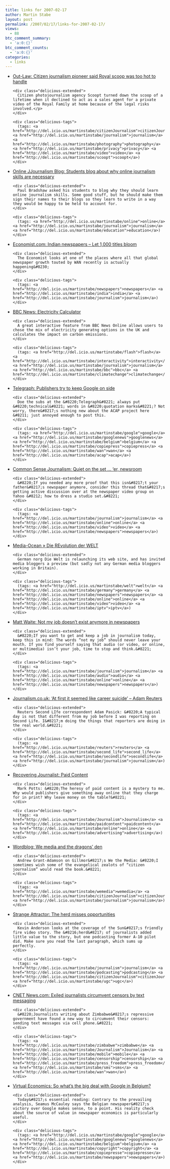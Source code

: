 ```yaml
---
title: links for 2007-02-17
author: Martin Stabe
layout: post
permalink: /2007/02/17/links-for-2007-02-17/
views:
  - 88
btc_comment_summary:
  - 'a:0:{}'
btc_comment_counts:
  - 'a:0:{}'
categories:
  - links
---
```

<ul class="delicious">
  <li>
    <div class="delicious-link">
      <a href="http://www.out-law.com/page-7776">Out-Law: Citizen journalism pioneer said Royal scoop was too hot to handle</a>
    </div>
    
    <div class="delicious-extended">
      Citizen photojournalism agency Scoopt turned down the scoop of a lifetime when it declined to act as a sales agent for a private video of the Royal Family at home because of the legal risks involved.</p>
    </div>
    
    <div class="delicious-tags">
      (tags: <a href="http://del.icio.us/martinstabe/citizenJournalism">citizenJournalism</a> <a href="http://del.icio.us/martinstabe/journalism">journalism</a> <a href="http://del.icio.us/martinstabe/photography">photography</a> <a href="http://del.icio.us/martinstabe/privacy">privacy</a> <a href="http://del.icio.us/martinstabe/video">video</a> <a href="http://del.icio.us/martinstabe/scoopt">scoopt</a>)
    </div>
  </li>
  
  <li>
    <div class="delicious-link">
      <a href="http://onlinejournalismblog.wordpress.com/2007/02/15/students-blog-about-why-online-journalism-skills-are-necessary/">Online JJournalism Blog: Students blog about why online journalism skills are necessary</a>
    </div>
    
    <div class="delicious-extended">
      Paul Bradshaw asked his students to blog why they should learn online journalism skills. Some good stuff, but he should make them sign their names to their blogs so they learn to write in a way they would be happy to be held to account for.
    </div>
    
    <div class="delicious-tags">
      (tags: <a href="http://del.icio.us/martinstabe/online">online</a> <a href="http://del.icio.us/martinstabe/journalism">journalism</a> <a href="http://del.icio.us/martinstabe/education">education</a>)
    </div>
  </li>
  
  <li>
    <div class="delicious-link">
      <a href="http://www.economist.com/printedition/displayStory.cfm?story_id=8716898&#038;fsrc=RSS">Economist.com: Indian newspapers &#8211; Let 1,000 titles bloom</a>
    </div>
    
    <div class="delicious-extended">
      The Economist looks at one of the places where all that global newspaper growth touted by WAN recently is actually happening&#8230;
    </div>
    
    <div class="delicious-tags">
      (tags: <a href="http://del.icio.us/martinstabe/newspapers">newspapers</a> <a href="http://del.icio.us/martinstabe/india">india</a> <a href="http://del.icio.us/martinstabe/journalism">journalism</a>)
    </div>
  </li>
  
  <li>
    <div class="delicious-link">
      <a href="http://news.bbc.co.uk/2/shared/spl/hi/uk/06/electricity_calc/html/1.stm">BBC News: Electricity Calculator</a>
    </div>
    
    <div class="delicious-extended">
      A great interactive feature from BBC News Online allows users to chose the mix of electricity generatng options in the UK and calculates the impact on carbon emissions.
    </div>
    
    <div class="delicious-tags">
      (tags: <a href="http://del.icio.us/martinstabe/flash">flash</a> <a href="http://del.icio.us/martinstabe/interactivity">interactivity</a> <a href="http://del.icio.us/martinstabe/journalism">journalism</a> <a href="http://del.icio.us/martinstabe/bbc">bbc</a> <a href="http://del.icio.us/martinstabe/climatechange">climatechange</a>)
    </div>
  </li>
  
  <li>
    <div class="delicious-link">
      <a href="http://www.telegraph.co.uk/news/main.jhtml?xml=/news/2007/02/16/wgoogle116.xml">Telegraph: Publishers try to keep Google on side</a>
    </div>
    
    <div class="delicious-extended">
      Doe the subs at the &#8220;Telegraph&#8221; always put &#8220;technical&#8221; words in &#8220;quotation marks&#8221;? Not worry, there&#8217;s nothing new about the ACAP project here &#8211; just annoyed enough to post this.
    </div>
    
    <div class="delicious-tags">
      (tags: <a href="http://del.icio.us/martinstabe/google">google</a> <a href="http://del.icio.us/martinstabe/googlenews">googlenews</a> <a href="http://del.icio.us/martinstabe/belgium">belgium</a> <a href="http://del.icio.us/martinstabe/copiepress">copiepress</a> <a href="http://del.icio.us/martinstabe/wan">wan</a> <a href="http://del.icio.us/martinstabe/acap">acap</a>)
    </div>
  </li>
  
  <li>
    <div class="delicious-link">
      <a href="http://commonsensej.blogspot.com/2007/02/quiet-on-set-er-newsroom.html">Common Sense Journalism: Quiet on the set &#8230; &#8216;er, newsroom</a>
    </div>
    
    <div class="delicious-extended">
      &#8220;If you needed any more proof that this isn&#8217;t your father&#8217;s newspaper anymore, consider this thread that&#8217;s getting active discussion over at the newspaper video group on Yahoo &#8212; how to dress a studio set.&#8221;
    </div>
    
    <div class="delicious-tags">
      (tags: <a href="http://del.icio.us/martinstabe/journalism">journalism</a> <a href="http://del.icio.us/martinstabe/online">online</a> <a href="http://del.icio.us/martinstabe/video">video</a> <a href="http://del.icio.us/martinstabe/newspapers">newspapers</a>)
    </div>
  </li>
  
  <li>
    <div class="delicious-link">
      <a href="http://www.media-ocean.de/2007/02/15/die-revolution-der-welt/">Media-Ocean » Die REvolution der WELT</a>
    </div>
    
    <div class="delicious-extended">
      German norg Die Welt is relaunching its web site, and has invited media bloggers a preview (but sadly not any German media bloggers working in Britain).
    </div>
    
    <div class="delicious-tags">
      (tags: <a href="http://del.icio.us/martinstabe/welt">welt</a> <a href="http://del.icio.us/martinstabe/germany">germany</a> <a href="http://del.icio.us/martinstabe/newspapers">newspapers</a> <a href="http://del.icio.us/martinstabe/online">online</a> <a href="http://del.icio.us/martinstabe/video">video</a> <a href="http://del.icio.us/martinstabe/iptv">iptv</a>)
    </div>
  </li>
  
  <li>
    <div class="delicious-link">
      <a href="http://www.mattwaite.com/2007/02/15/not-my-job-doesnt-exist-anymore-in-newspapers/">Matt Waite: Not my job doesn’t exist anymore in newspapers</a>
    </div>
    
    <div class="delicious-extended">
      &#8220;If you want to get and keep a job in journalism today, keep this in mind: The words “not my job” should never leave your mouth. If you find yourself saying that audio (or video, or online, or multimedia) isn’t your job, time to stop and think.&#8221;
    </div>
    
    <div class="delicious-tags">
      (tags: <a href="http://del.icio.us/martinstabe/journalism">journalism</a> <a href="http://del.icio.us/martinstabe/audio">audio</a> <a href="http://del.icio.us/martinstabe/online">online</a> <a href="http://del.icio.us/martinstabe/newspapers">newspapers</a>)
    </div>
  </li>
  
  <li>
    <div class="delicious-link">
      <a href="http://www.journalism.co.uk/news/story3191.shtml">Journalism.co.uk: &#8216;At first it seemed like career suicide&#8217; &#8211; Adam Reuters</a>
    </div>
    
    <div class="delicious-extended">
      Reuters Second LIfe correspondent Adam Pasick: &#8220;A typical day is not that different from my job before I was reporting on Second Life. I&#8217;m doing the things that reporters are doing in the real world.&#8221;
    </div>
    
    <div class="delicious-tags">
      (tags: <a href="http://del.icio.us/martinstabe/reuters">reuters</a> <a href="http://del.icio.us/martinstabe/second_life">second_life</a> <a href="http://del.icio.us/martinstabe/secondlife">secondlife</a> <a href="http://del.icio.us/martinstabe/journalism">journalism</a>)
    </div>
  </li>
  
  <li>
    <div class="delicious-link">
      <a href="http://recoveringjournalist.typepad.com/recovering_journalist/2007/02/paid_content.html">Recovering Journalist: Paid Content</a>
    </div>
    
    <div class="delicious-extended">
      Mark Potts: &#8220;The heresy of paid content is a mystery to me. Why would publishers give something away online that they charge for in print? Why leave money on the table?&#8221;
    </div>
    
    <div class="delicious-tags">
      (tags: <a href="http://del.icio.us/martinstabe/Journalism">Journalism</a> <a href="http://del.icio.us/martinstabe/paidcontent">paidcontent</a> <a href="http://del.icio.us/martinstabe/online">online</a> <a href="http://del.icio.us/martinstabe/advertising">advertising</a>)
    </div>
  </li>
  
  <li>
    <div class="delicious-link">
      <a href="http://www.wordblog.co.uk/2007/02/16/we-media-and-the-dragons-den/">Wordblog: We media and the dragons’ den</a>
    </div>
    
    <div class="delicious-extended">
      Andrew Grant-Adamson on Gillmor&#8217;s We the Media: &#8220;I sometimes wish some of the evangelical zealots of “citizen journalism” would read the book.&#8221;
    </div>
    
    <div class="delicious-tags">
      (tags: <a href="http://del.icio.us/martinstabe/wemedia">wemedia</a> <a href="http://del.icio.us/martinstabe/citizenJournalism">citizenJournalism</a> <a href="http://del.icio.us/martinstabe/journalism">journalism</a>)
    </div>
  </li>
  
  <li>
    <div class="delicious-link">
      <a href="http://strange.corante.com/archives/2007/02/16/the_herd_misses_opportunities.php">Strange Attractor: The herd misses opportunities</a>
    </div>
    
    <div class="delicious-extended">
      Kevin Anderson looks at the coverage of the Sun&#8217;s friendly fire video story. The &#8216;herd&#8217; of journalists added little value to the story, but one podcasting former A-10 pilot did. Make sure you read the last paragraph, which sums up perfectly.
    </div>
    
    <div class="delicious-tags">
      (tags: <a href="http://del.icio.us/martinstabe/journalism">journalism</a> <a href="http://del.icio.us/martinstabe/podcasting">podcasting</a> <a href="http://del.icio.us/martinstabe/citizenJournalism">citizenJournalism</a> <a href="http://del.icio.us/martinstabe/ugc">ugc</a>)
    </div>
  </li>
  
  <li>
    <div class="delicious-link">
      <a href="http://news.com.com/2100-1028_3-6160323.html?part=rss&#038;tag=2547-1_3-0-20&#038;subj=news">CNET News.com: Exiled journalists circumvent censors by text messaging</a>
    </div>
    
    <div class="delicious-extended">
      &#8220;Journalists writing about Zimbabwe&#8217;s repressive government have found a new way to circumvent their censors: sending text messages via cell phone.&#8221;
    </div>
    
    <div class="delicious-tags">
      (tags: <a href="http://del.icio.us/martinstabe/zimbabwe">zimbabwe</a> <a href="http://del.icio.us/martinstabe/Journalism">Journalism</a> <a href="http://del.icio.us/martinstabe/mobile">mobile</a> <a href="http://del.icio.us/martinstabe/censorship">censorship</a> <a href="http://del.icio.us/martinstabe/press_freedom">press_freedom</a> <a href="http://del.icio.us/martinstabe/sms">sms</a> <a href="http://del.icio.us/martinstabe/wan">wan</a>)
    </div>
  </li>
  
  <li>
    <div class="delicious-link">
      <a href="http://virtualeconomics.typepad.com/virtualeconomics/2007/02/so_whats_the_bi.html">Virtual Economics: So what&#8217;s the big deal with Google in Belgium?</a>
    </div>
    
    <div class="delicious-extended">
      Today&#8217;s essential reading: Contrary to the prevailing analysis, Seamus McCauley says the Belgian newspaper&#8217;s victory over Google makes sense, to a point. His reality check about the source of value in newspaper economics is particularly useful.
    </div>
    
    <div class="delicious-tags">
      (tags: <a href="http://del.icio.us/martinstabe/google">google</a> <a href="http://del.icio.us/martinstabe/googlenews">googlenews</a> <a href="http://del.icio.us/martinstabe/belgium">belgium</a> <a href="http://del.icio.us/martinstabe/copyright">copyright</a> <a href="http://del.icio.us/martinstabe/copiepresse">copiepresse</a> <a href="http://del.icio.us/martinstabe/newspapers">newspapers</a>)
    </div>
  </li>
</ul>
